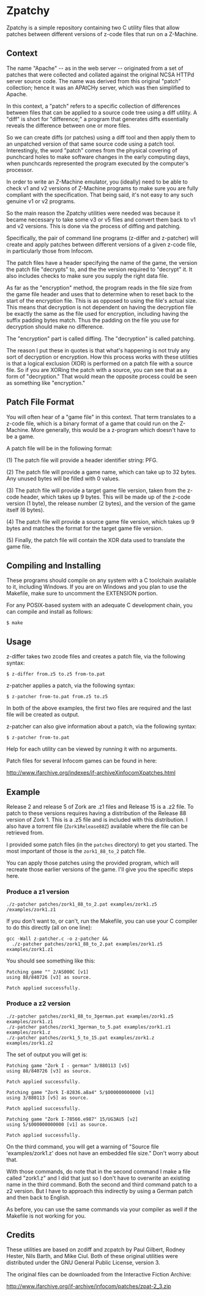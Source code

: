# Zpatchy

Zpatchy is a simple repository containing two C utility files that allow patches between different versions of z-code files that run on a Z-Machine.

## Context

The name "Apache" -- as in the web server -- originated from a set of patches that were collected and collated against the original NCSA HTTPd server source code. The name was derived from this original "patch" collection; hence it was an APAtCHy server, which was then simplified to Apache.

In this context, a "patch" refers to a specific collection of differences between files that can be applied to a source code tree using a diff utility. A "diff" is short for "difference;" a program that generates diffs essentially reveals the difference between one or more files.

So we can create diffs (or patches) using a diff tool and then apply them to an unpatched version of that same source code using a patch tool. Interestingly, the word "patch" comes from the physical covering of punchcard holes to make software changes in the early computing days, when punchcards represented the program executed by the computer's processor.

In order to write an Z-Machine emulator, you (ideally) need to be able to check v1 and v2 versions of Z-Machine programs to make sure you are fully compliant with the specification. That being said, it's not easy to any such genuine v1 or v2 programs.

So the main reason the Zpatchy utilities were needed was because it became necessary to take some v3 or v5 files and convert them back to v1 and v2 versions. This is done via the process of diffing and patching.

Specifically, the pair of command line programs (z-differ and z-patcher) will create and apply patches between different versions of a given z-code file, in particularly those from Infocom.

The patch files have a header specifying the name of the game, the version the patch file "decrypts" to, and the the version required to "decrypt" it. It also includes checks to make sure you supply the right data file.

As far as the "encryption" method, the program reads in the file size from the game file header and uses that to determine when to reset back to the start of the encryption file. This is as opposed to using the file's actual size. This means that decryption is not dependent on having the decryption file be exactly the same as the file used for encryption, including having the suffix padding bytes match. Thus the padding on the file you use for decryption should make no difference.

The "encryption" part is called diffing. The "decryption" is called patching.

The reason I put these in quotes is that what's happening is not truly any sort of decryption or encryption. How this process works with these utilities is that a logical exclusion (XOR) is performed on a patch file with a source file. So if you are XORing the patch with a source, you can see that as a form of "decryption." That would mean the opposite process could be seen as something like "encryption."

## Patch File Format

You will often hear of a "game file" in this context. That term translates to a z-code file, which is a binary format of a game that could run on the Z-Machine. More generally, this would be a z-program which doesn't have to be a game.

A patch file will be in the following format:

(1) The patch file will provide a header identifier string: PFG.

(2) The patch file will provide a game name, which can take up to 32 bytes. Any unused bytes will be filled with 0 values.

(3) The patch file will provide a target game file version, taken from the z-code header, which takes up 9 bytes. This will be made up of the z-code version (1 byte), the release number (2 bytes), and the version of the game itself (6 bytes).

(4) The patch file will provide a source game file version, which takes up 9 bytes and matches the format for the target game file version.

(5) Finally, the patch file will contain the XOR data used to translate the game file.

## Compiling and Installing

These programs should compile on any system with a C toolchain available to it, including Windows. If you are on Windows and you plan to use the Makefile, make sure to uncomment the EXTENSION portion.

For any POSIX-based system with an adequate C development chain, you can compile and install as follows:

```
$ make
```

## Usage

z-differ takes two zcode files and creates a patch file, via the following syntax:

```
$ z-differ from.z5 to.z5 from-to.pat
```

z-patcher applies a patch, via the following syntax:

```
$ z-patcher from-to.pat from.z5 to.z5
```

In both of the above examples, the first two files are required and the last file will be created as output.

z-patcher can also give information about a patch, via the following syntax:

```
$ z-patcher from-to.pat
```

Help for each utility can be viewed by running it with no arguments.

Patch files for several Infocom games can be found in here:

http://www.ifarchive.org/indexes/if-archiveXinfocomXpatches.html

## Example

Release 2 and release 5 of Zork are .z1 files and Release 15 is a .z2 file. To patch to these versions requires having a distribution of the Release 88 version of Zork 1. This is a .z5 file and is included with this distribution. I also have a torrent file (`Zork1Release88Z`) available where the file can be retrieved from.

I provided some patch files (in the `patches` directory) to get you started. The most important of those is the `zork1_88_to_2` patch file.

You can apply those patches using the provided program, which will recreate those earlier versions of the game. I'll give you the specific steps here.

### Produce a z1 version ###

```
./z-patcher patches/zork1_88_to_2.pat examples/zork1.z5 /examples/zork1.z1
```

If you don't want to, or can't, run the Makefile, you can use your C compiler to do this directly (all on one line):

```
gcc -Wall z-patcher.c -o z-patcher &&
  ./z-patcher patches/zork1_88_to_2.pat examples/zork1.z5 examples/zork1.z1
```

You should see something like this:

```
Patching game "" 2/AS000C [v1]
using 88/840726 [v3] as source.

Patch applied successfully.
```

### Produce a z2 version ###

```
./z-patcher patches/zork1_88_to_3german.pat examples/zork1.z5 examples/zork1.z1
./z-patcher patches/zork1_3german_to_5.pat examples/zork1.z1 examples/zork1.z
./z-patcher patches/zork1_5_to_15.pat examples/zork1.z examples/zork1.z2
```

The set of output you will get is:

```
Patching game "Zork I - german" 3/880113 [v5]
using 88/840726 [v3] as source.

Patch applied successfully.

Patching game "Zork I-82836.a8a4" 5/$000000000000 [v1]
using 3/880113 [v5] as source.

Patch applied successfully.

Patching game "Zork I-78566.e987" 15/UG3AU5 [v2]
using 5/$000000000000 [v1] as source.

Patch applied successfully.
```

On the third command, you will get a warning of "Source file 'examples/zork1.z' does not have an embedded file size." Don't worry about that.

With those commands, do note that in the second command I make a file called "zork1.z" and I did that just so I don't have to overwrite an existing name in the third command. Both the second and third command patch to a z2 version. But I have to approach this indirectly by using a German patch and then back to English.

As before, you can use the same commands via your compiler as well if the Makefile is not working for you.

## Credits

These utilities are based on zcdiff and zcpatch by Paul Gilbert, Rodney Hester, Nils Barth, and Mike Ciul. Both of these original utilities were distributed under the GNU General Public License, version 3.

The original files can be downloaded from the Interactive Fiction Archive:

http://www.ifarchive.org/if-archive/infocom/patches/zpat-2_3.zip
